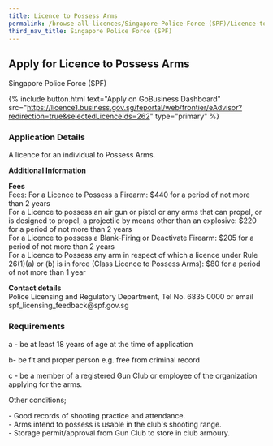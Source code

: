 ```yaml
---
title: Licence to Possess Arms
permalink: /browse-all-licences/Singapore-Police-Force-(SPF)/Licence-to-Possess-Arms
third_nav_title: Singapore Police Force (SPF)
---
```


## Apply for Licence to Possess Arms

Singapore Police Force (SPF)

{% include button.html text="Apply on GoBusiness Dashboard" src="https://licence1.business.gov.sg/feportal/web/frontier/eAdvisor?redirection=true&selectedLicenceIds=262" type="primary" %}

### Application Details

<p>A licence for an individual to Possess Arms.</p>

**Additional Information**

<p><strong>Fees</strong><br>
Fees: For a Licence to Possess a Firearm: $440 for a period of not more than 2 years<br />For a Licence to possess an air gun or pistol or any arms that can propel, or is designed to propel, a projectile by means other than an explosive: $220 for a period of not more than 2 years<br />For a Licence to possess a Blank-Firing or Deactivate Firearm: $205 for a period of not more than 2 years<br />For a Licence to Possess any arm in respect of which a licence under Rule 26(1)(a) or (b) is in force (Class Licence to Possess Arms): $80 for a period of not more than 1 year</p>

<p><strong>Contact details</strong><br>Police Licensing and Regulatory Department, Tel No. 6835 0000 or email spf_licensing_feedback@spf.gov.sg</p>


### Requirements

<p>a - be at least 18 years of age at the time of application</p>
<p>b- be fit and proper person e.g. free from criminal record</p>
<p>c - be a member of a registered Gun Club or employee of the organization applying for the arms.</p>
<p>Other conditions;</p>
<p>- Good records of shooting practice and attendance.<br />- Arms intend to possess is usable in the club's shooting range.<br />- Storage permit/approval from Gun Club to store in club armoury.</p>

